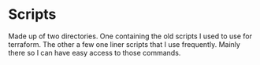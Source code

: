 # Scripts

Made up of two directories. One containing the old scripts I used to use for terraform. The other a few one liner scripts that I use frequently. Mainly there so I can have easy access to those commands.
